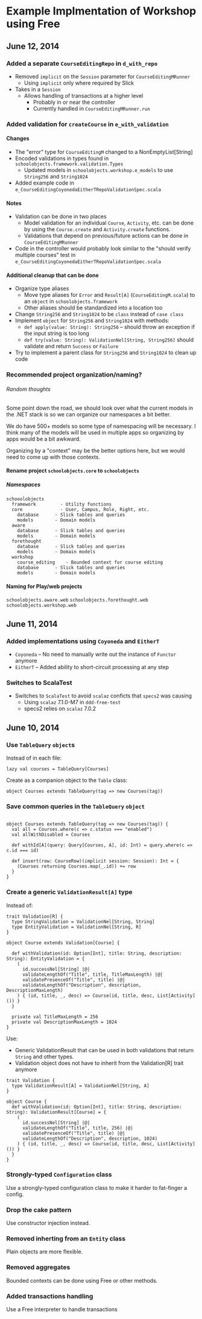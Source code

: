# Example Implmentation of Workshop using Free

## June 12, 2014

### Added a separate `CourseEditingRepo` in `d_with_repo`

* Removed `implicit` on the `Session` parameter for `CourseEditingMRunner`
  * Using `implicit` only where required by Slick
* Takes in a `Session`
  * Allows handling of transactions at a higher level 
    * Probably in or near the controller
    * Currently handled in `CourseEditingMRunner.run`

### Added validation for `createCourse` in `e_with_validation`

#### Changes

* The "error" type for `CourseEditingM` changed to a NonEmptyList[String]
* Encoded validations in types found in `schoolobjects.framework.validation.Types`
  * Updated models in `schoolobjects.workshop.e_models` to use `String256` and `String1024` 
* Added example code in `e_CourseEditingCoyonedaEitherTRepoValidationSpec.scala`


#### Notes

* Validation can be done in two places
  * Model validation for an individual `Course`, `Activity`, etc. can be done by using the `Course.create` and `Activity.create` functions.
  * Validations that depend on previous/future actions can be done in `CourseEditingMRunner`
* Code in the controller would probably look similar to the "should verify multiple courses" test in `e_CourseEditingCoyonedaEitherTRepoValidationSpec.scala`

#### Additional cleanup that can be done

* Organize type aliases
  * Move type aliases for `Error` and `Result[A]` (`CourseEditingM.scala`) to an `object` in `schoolobjects.framework`
  * Other aliases should be standardized into a location too
* Change `String256` and `String1024` to be `class` instead of `case class`
* Implement `object` for `String256` and `String1024` with methods:
  * `def apply(value: String): String256` – should throw an exception if the input string is too long
  * `def try(value: String): ValidationNel[String, String256]` should validate and return `Success` or `Failure`
* Try to implement a parent class for `String256` and `String1024` to clean up code




### Recommended project organization/naming?

###### Random thoughts

Some point down the road, we should look over what the current models in the .NET stack is so we can organize our namespaces a bit better.

We do have 500+ models so some type of namespacing will be necessary. I think many of the models will be used in multiple apps so organizing by apps would be a bit awkward.

Organizing by a "context" may be the better options here, but we would need to come up with those contexts.


#### Rename project `schoolobjects.core` to `schoolobjects`

##### Namespaces

```
schooolobjects        
  framework         - Utility functions
  core              - User, Campus, Role, Right, etc.
    database      - Slick tables and queries
    models        - Domain models
  aware
    database      - Slick tables and queries
    models        - Domain models
  forethought
    database      - Slick tables and queries
    models        - Domain models
  workshop
    course_editing    - Bounded context for course editing
    database      - Slick tables and queries
    models        - Domain models
```

#### Naming for Play/web projects

`schoolobjects.aware.web`
`schoolobjects.forethought.web`
`schoolobjects.workshop.web`

## June 11, 2014

### Added implementations using `Coyoneda` and `EitherT`

* `Coyoneda` – No need to manually write out the instance of `Functor` anymore
* `EitherT` – Added ability to short-circuit processing at any step

### Switches to ScalaTest

* Switches to `ScalaTest` to avoid `scalaz` conficts that `specs2` was causing
  * Using `scalaz` 7.1.0-M7 in `ddd-free-test`
  * specs2 relies on `scalaz` 7.0.2
 

## June 10, 2014

### Use `TableQuery` `object`s

Instead of in each file:

```
lazy val courses = TableQuery[Courses]
```

Create as a companion object to the `Table` class:

```
object Courses extends TableQuery(tag => new Courses(tag))
```


### Save common queries in the `TableQuery` `object`

```

object Courses extends TableQuery(tag => new Courses(tag)) {
  val all = Courses.where(c => c.status === "enabled")
  val allWithDisabled = Courses

  def withId[A](query: Query[Courses, A], id: Int) = query.where(c => c.id === id)

  def insert(row: CourseRow)(implicit session: Session): Int = {
    (Courses returning Courses.map(_.id)) += row
  }     
}

```


### Create a generic `ValidationResult[A]` type

Instead of:

```
trait Validation[R] {
  type StringValidation = ValidationNel[String, String]
  type EntityValidation = ValidationNel[String, R]
}
```

```
object Course extends Validation[Course] {

  def withValidation(id: Option[Int], title: String, description: String): EntityValidation = {
    (
      id.successNel[String] |@|
      validateLengthOf("Title", title, TitleMaxLength) |@| 
      validatePresenceOf("Title", title) |@| 
      validateLengthOf("Description", description, DescriptionMaxLength)
    ) { (id, title, _, desc) => Course(id, title, desc, List[Activity]()) }
  }

  private val TitleMaxLength = 256
  private val DescriptionMaxLength = 1024
}
```

Use:

* Generic ValidationResult that can be used in both validations that return `String` and other types.
* Validation object does not have to inherit from the Validation[R] trait anymore

```
trait Validation {
  type ValidationResult[A] = ValidationNel[String, A]
}
```

```
object Course {
  def withValidation(id: Option[Int], title: String, description: String): ValidationResult[Course] = {
    (
      id.successNel[String] |@|
      validateLengthOf("Title", title, 256) |@| 
      validatePresenceOf("Title", title) |@| 
      validateLengthOf("Description", description, 1024)
    ) { (id, title, _, desc) => Course(id, title, desc, List[Activity]()) }
  }
}

```


### Strongly-typed `Configuration` class

Use a strongly-typed configuration class to make it harder to fat-finger a config.


### Drop the cake pattern

Use constructor injection instead.


### Removed inherting from an `Entity` class

Plain objects are more flexible.

### Removed aggregates

Bounded contexts can be done using Free or other methods.

### Added transactions handling

Use a Free interpreter to handle transactions